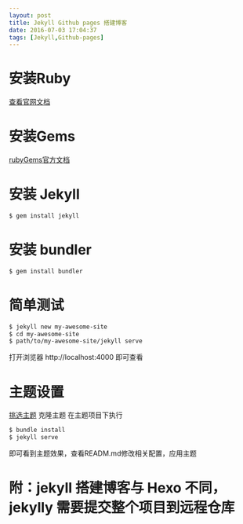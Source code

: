 ```yaml
---
layout: post
title: Jekyll Github pages 搭建博客
date: 2016-07-03 17:04:37
tags: [Jekyll,Github-pages]
---
```


# 安装Ruby
 [查看官网文档](https://www.ruby-lang.org/zh_cn/documentation/installation/)

# 安装Gems
 [rubyGems官方文档](https://rubygems.org/pages/download)

# 安装 Jekyll
```bash
$ gem install jekyll
```
# 安装 bundler
```bash
$ gem install bundler
```

# 简单测试
```bash
$ jekyll new my-awesome-site
$ cd my-awesome-site
$ path/to/my-awesome-site/jekyll serve
```
打开浏览器 http://localhost:4000 即可查看

# 主题设置
 [挑选主题](http://jekyllthemes.org/)
 克隆主题
 在主题项目下执行
 ```bash
 $ bundle install
 $ jekyll serve
 ```
 即可看到主题效果，查看READM.md修改相关配置，应用主题

 # 附：jekyll 搭建博客与 Hexo 不同，jekylly 需要提交整个项目到远程仓库
